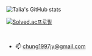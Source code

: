 <!-- - 👋 Hi, I’m @Talia2019
- 👀 I’m interested in ...
- 🌱 I’m currently learning ...
- 💞️ I’m looking to collaborate on ...
- 📫 How to reach me ... -->

<!---
Talia2019/Talia2019 is a ✨ special ✨ repository because its `README.md` (this file) appears on your GitHub profile.
You can click the Preview link to take a look at your changes.
--->

![Talia's GitHub stats](https://github-readme-stats.vercel.app/api?username=Talia2019&count_private=true&theme=dracula)

[![Solved.ac프로필](http://mazassumnida.wtf/api/v2/generate_badge?boj=1017jiy)](https://solved.ac/1017jiy)

<br/>

- 📫 chung1997jy@gmail.com
